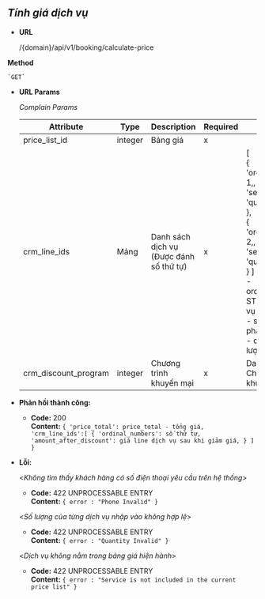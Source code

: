 ***Tính giá dịch vụ***
----
* **URL**

    /{domain}/api/v1/booking/calculate-price
    
 **Method**

    `GET`
* **URL Params**
  
  *Complain Params*
  
  | Attribute| Type  | Description  |  Required | Note |
  |---|---|---|---|---|
  | price_list_id| integer  | Bảng giá | x |  |
  | crm_line_ids| Mảng  | Danh sách dịch vụ (Được đánh số thứ tự) | x | [ <br/> { <br/> 'ordinal_numbers': 1,,<br/> 'service_id': id, <br/> 'quantity': Int, <br/> }, <br/> { <br/> 'ordinal_numbers': 2,,<br/> 'service_id': id, <br/> 'quantity': Int, <br/> } ] <br/> - ordinal_numbers: STT của line dịch vụ <br/> - service_id: Sản phẩm <br/>- quantity: Số lượng <br/>   |
  | crm_discount_program| integer  | Chương trình khuyến mại | x | Danh sách Chương trình khuyến mại |

* **Phản hồi thành công:**

  * **Code:** 200 <br />
    **Content:** `{
        'price_total': price_total - tổng giá,
        'crm_line_ids':[
                            {
                            'ordinal_numbers': số thứ tự,
                            'amount_after_discount': giá line dịch vụ sau khi giảm giá,
                            }
                        ]
        }`
 
* **Lỗi:**
    
  <_Không tìm thấy khách hàng có số điện thoại yêu cầu trên hệ thống_>

  * **Code:** 422 UNPROCESSABLE ENTRY <br />
    **Content:** `{ error : "Phone Invalid" }`
  
  <_Số lượng của từng dịch vụ nhập vào không hợp lệ_>

  * **Code:** 422 UNPROCESSABLE ENTRY <br />
    **Content:** `{ error : "Quantity Invalid" }`

  <_Dịch vụ không nằm trong bảng giá hiện hành_>

  * **Code:** 422 UNPROCESSABLE ENTRY <br />
    **Content:** `{ error : "Service is not included in the current price list" }`

